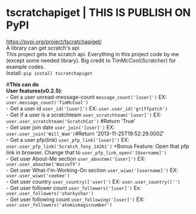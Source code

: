 # tscratchapiget | THIS IS PUBLISH ON PyPI 
https://pypi.org/project/tscratchapiget/ <br>
A library can get scratch's api<br>
This project gets the scratch api. Everything in this project code by me (except some needed library). Big credit to TimMcCool(Scratcher) for example codes. <br>
Install: `pip install tscratchapiget`

#**This can do**<br>
    **User features(v0.2.5)**:<br>
        - Get a user unread-message-count ```message_count('[user]')```     EX: ```user.message_count('TimMcCool')```<br>
        - Get a user id ```user_id('[user]')```     EX: ```user.user_id('griffpatch')```<br>
        - Get if a user is a scratchteam ```user_scratchteam('[user]')```     EX: ```user.user_scratchteam('ScratchCat')``` #Return 'True'<br>
        - Get user join date ```user_join('[user]')```     EX: ```user.user_join('Will_Wam')```#Return '2013-11-25T19:52:29.000Z'<br>
        - Get a user pfp(link) ```user_pfp_link('[user]')```     EX: ```user.user_pfp_link('Scratch_Tony_14261')```          +Bonus Feature: Open that pfp link in browser. Change that to ```user_pfp_link_open('[Username]')```<br>
        - Get user About-Me section ```user_aboutme('[user]')``` EX: ```user.user_aboutme('WazzoTV')```<br>
        - Get user What-I'm-Working-On section ```user_wiwo('[username]')```     EX: ```user.user_wiwo('ceebee')```<br>
        - Get user country ```user_country(['user]')```     EX: ```user.user_country(['')```<br>
        - Get user follower count ```user_followers('[user]')```     Ex: ```user.user_followers('sharkyshar')```<br>
        - Get user following count ```user_following('[user]')```     EX: ```user.user_followers('atomicmagicnumber')```<br>
